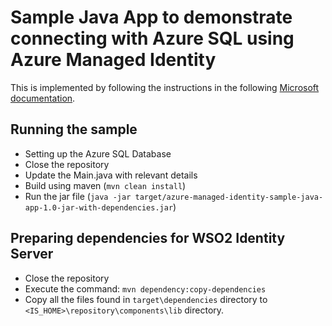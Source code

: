 # Sample Java App to demonstrate connecting with Azure SQL using Azure Managed Identity

This is implemented by following the instructions in the following 
[Microsoft documentation](https://learn.microsoft.com/en-us/sql/connect/jdbc/connecting-using-azure-active-directory-authentication?view=sql-server-ver16
).

## Running the sample
- Setting up the Azure SQL Database
- Close the repository
- Update the Main.java with relevant details
- Build using maven (`mvn clean install`)
- Run the jar file (`java -jar target/azure-managed-identity-sample-java-app-1.0-jar-with-dependencies.jar`)

## Preparing dependencies for WSO2 Identity Server
- Close the repository
- Execute the command: `mvn dependency:copy-dependencies`
- Copy all the files found in `target\dependencies` directory to `<IS_HOME>\repository\components\lib` directory.

